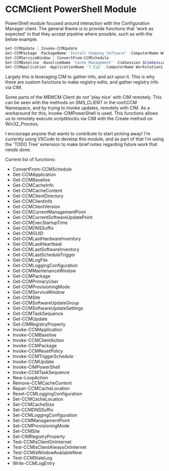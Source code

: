 # CCMClient PowerShell Module

PowerShell module focused around interaction with the Configuration Manager client. The general theme is to provide functions that 'work as expected' in that they accept pipeline where possible, such as with the below example. 

```Powershell
Get-CCMUpdate | Invoke-CCMUpdate
Get-CCMPackage -PackageName 'Install Company Software' -ComputerName Workstation1 | Invoke-CCMPackage
Get-CCMServiceWindow | ConvertFrom-CCMSchedule
Get-CCMBaseline -BaselineName 'Cache Management' -CimSession $CimSession1 | Invoke-CCMBaseline
Get-CCMApplication -ApplicationName '7-Zip' -ComputerName Workstation1 | Invoke-CCMApplication -Method Uninstall
```

Largely this is leveraging CIM to gather info, and act upon it. This is why there are custom functions to make registry edits, and gather registry info via CIM.

Some parts of the MEMCM Client do not 'play nice' with CIM remotely. This can be seen with the methods on SMS_CLIENT in the root\CCM Namespace, and by trying to invoke updates, remotely
with CIM. As a workaround for this, Invoke-CIMPowerShell is used. This functions allows us to remotely execute scriptblocks via CIM with the Create method on Win32_Process.

I encourage anyone that wants to contribute to start picking away! I'm currently using VSCode to develop this module, and as part of that I'm using the 'TODO Tree' extension to make brief notes regarding future work that needs done. 

Current list of functions:

* ConvertFrom-CCMSchedule
* Get-CCMApplication
* Get-CCMBaseline
* Get-CCMCacheInfo
* Get-CCMCacheContent
* Get-CCMClientDirectory
* Get-CCMClientInfo
* Get-CCMClientVersion
* Get-CCMCurrentManagementPoint
* Get-CCMCurrentSoftwareUpdatePoint
* Get-CCMExecStartupTime
* Get-CCMDNSSuffix
* Get-CCMGUID
* Get-CCMLastHardwareInventory
* Get-CCMLastHeartbeat
* Get-CCMLastSoftwareInventory
* Get-CCMLastScheduleTrigger
* Get-CCMLogFile
* Get-CCMLoggingConfiguration
* Get-CCMMaintenanceWindow
* Get-CCMPackage
* Get-CCMPrimaryUser
* Get-CCMProvisioningMode
* Get-CCMServiceWindow
* Get-CCMSite
* Get-CCMSoftwareUpdateGroup
* Get-CCMSoftwareUpdateSettings
* Get-CCMTaskSequence
* Get-CCMUpdate
* Get-CIMRegistryProperty
* Invoke-CCMApplication
* Invoke-CCMBaseline
* Invoke-CCMClientAction
* Invoke-CCMPackage
* Invoke-CCMResetPolicy
* Invoke-CCMTriggerSchedule
* Invoke-CCMUpdate
* Invoke-CIMPowerShell
* Invoke-CCMTaskSequence
* New-LoopAction
* Remove-CCMCacheContent
* Repair-CCMCacheLocation
* Reset-CCMLoggingConfiguration
* Set-CCMCacheLocation
* Set-CCMCacheSize
* Set-CCMDNSSuffix
* Set-CCMLoggingConfiguration
* Set-CCMManagementPoint
* Set-CCMProvisioningMode
* Set-CCMSite
* Set-CIMRegistryProperty
* Test-CCMIsClientOnInternet
* Test-CCMIsClientAlwaysOnInternet
* Test-CCMIsWindowAvailableNow
* Test-CCMStaleLog
* Write-CCMLogEntry